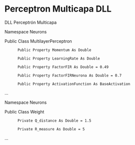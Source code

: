 # Perceptron Multicapa DLL
DLL Perceptrón Multicapa


Namespace Neurons

  Public Class MultilayerPerceptron
 
          Public Property Momentum As Double
        
          Public Property LearningRate As Double
        
          Public Property FactorFIR As Double = 0.49 
        
          Public Property FactorFIRNeurona As Double = 0.7
        
          Public Property ActivationFunction As BaseActivation
        
...






Namespace Neurons

  Public Class Weight
 
          Private Q_distance As Double = 1.5
        
          Private R_measure As Double = 5
        
...

